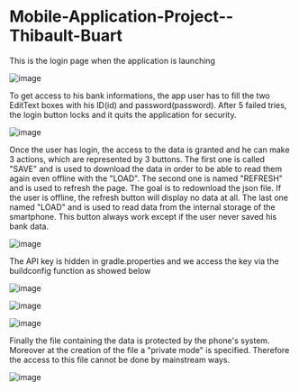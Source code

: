 # Mobile-Application-Project--Thibault-Buart
This is the login page when the application is launching

![image](https://user-images.githubusercontent.com/64968616/110255712-6964cb00-7f95-11eb-91bf-bafa37e077ed.png)

To get access to his bank informations, the app user has to fill the two EditText boxes with his ID(id) and password(password). After 5 failed tries, the login button locks and it quits the application for security.

![image](https://user-images.githubusercontent.com/64968616/110255718-72ee3300-7f95-11eb-925b-8dfb2ebb5331.png)

Once the user has login, the access to the data is granted and he can make 3 actions, which are represented by 3 buttons. The first one is called "SAVE" and is used to download the data in order to be able to read them again even offline with the "LOAD". The second one is named "REFRESH" and is used to refresh the page. The goal is to redownload the json file. If the user is offline, the refresh button will display no data at all. The last one named "LOAD" and is used to read data from the internal storage of the smartphone. This button always work except if the user never saved his bank data.

![image](https://user-images.githubusercontent.com/64968616/110255725-7b466e00-7f95-11eb-96c6-3eda4851cc0c.png)

The API key is hidden in gradle.properties and we access the key via the buildconfig function as showed below

![image](https://user-images.githubusercontent.com/64968616/110255736-86999980-7f95-11eb-9a7c-d8eb2aa8a8bd.png)

![image](https://user-images.githubusercontent.com/64968616/110255741-8ac5b700-7f95-11eb-87a6-898fd865bbf5.png)

![image](https://user-images.githubusercontent.com/64968616/110255745-8f8a6b00-7f95-11eb-9a12-b5eb53a7fc31.png)

Finally the file containing the data is protected by the phone's system. Moreover at the creation of the file a "private mode" is specified. Therefore the access to this file cannot be done by mainstream ways.

![image](https://user-images.githubusercontent.com/64968616/110255749-944f1f00-7f95-11eb-955e-c84ff0346d7c.png)
